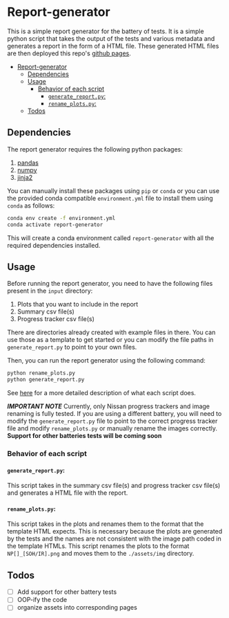 # Report-generator

This is a simple report generator for the battery of tests. It is a simple python script that takes the output of the tests and various metadata and generates a report in the form of a HTML file. These generated HTML files are then deployed this repo's [github pages](https://ucsd-batteries.github.io/report-generator/).

- [Report-generator](#report-generator)
  - [Dependencies](#dependencies)
  - [Usage](#usage)
    - [Behavior of each script](#behavior-of-each-script)
      - [`generate_report.py`:](#generate_reportpy)
      - [`rename_plots.py`:](#rename_plotspy)
  - [Todos](#todos)

## Dependencies

The report generator requires the following python packages:

1. [pandas](https://pandas.pydata.org/)
2. [numpy](https://numpy.org/)
3. [jinja2](https://pypi.org/project/Jinja2/)

You can manually install these packages using `pip` or `conda` or you can use the provided conda compatible `environment.yml` file to install them using `conda` as follows:

```bash
conda env create -f environment.yml
conda activate report-generator
```

This will create a conda environment called `report-generator` with all the required dependencies installed.

## Usage

Before running the report generator, you need to have the following files present in the `input` directory:

1. Plots that you want to include in the report
2. Summary csv file(s)
3. Progress tracker csv file(s)

There are directories already created with example files in there. You can use those as a template to get started or you can modify the file paths in `generate_report.py` to point to your own files.

Then, you can run the report generator using the following command:

```bash
python rename_plots.py
python generate_report.py
```

See [here](#behavior-of-each-script) for a more detailed description of what each script does.

**_IMPORTANT NOTE_**
Currently, only Nissan progress trackers and image renaming is fully tested. If you are using a different battery, you will need to modify the `generate_report.py` file to point to the correct progress tracker file and modify `rename_plots.py` or manually rename the images correctly. **Support for other batteries tests will be coming soon**

### Behavior of each script

#### `generate_report.py`: 
This script takes in the summary csv file(s) and progress tracker csv file(s) and generates a HTML file with the report.

#### `rename_plots.py`: 
This script takes in the plots and renames them to the format that the template HTML expects. This is necessary because the plots are generated by the tests and the names are not consistent with the image path coded in the template HTMLs. This script renames the plots to the format `NP[]_[SOH/IR].png` and moves them to the `./assets/img` directory.

## Todos

- [ ] Add support for other battery tests
- [ ] OOP-ify the code
- [ ] organize assets into corresponding pages